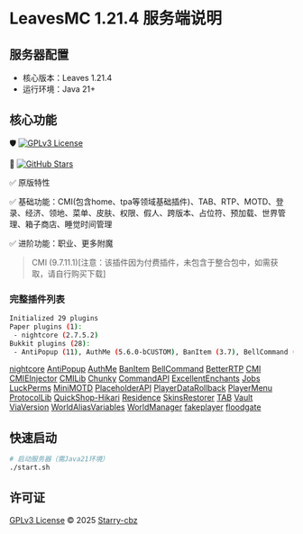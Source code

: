 # LeavesMC 1.21.4 服务端说明

## 服务器配置
- 核心版本：Leaves 1.21.4
- 运行环境：Java 21+

## 核心功能
🛡️ [![GPLv3 License](https://img.shields.io/badge/License-GPLv3-blue.svg)](LICENSE)

🚀 [![GitHub Stars](https://img.shields.io/github/stars/Starry-cbz/SurviveX)](https://github.com/Starry-cbz/SurviveX/stargazers)

✅ 原版特性

✅ 基础功能：CMI(包含home、tpa等领域基础插件)、TAB、RTP、MOTD、登录、经济、领地、菜单、皮肤、权限、假人、跨版本、占位符、预加载、世界管理、箱子商店、睡觉时间管理

✅ 进阶功能：职业、更多附魔

> CMI (9.7.11.1)[注意：该插件因为付费插件，未包含于整合包中，如需获取，请自行购买下载]

### 完整插件列表

```bash
Initialized 29 plugins
Paper plugins (1):
 - nightcore (2.7.5.2)
Bukkit plugins (28):
 - AntiPopup (11), AuthMe (5.6.0-bCUSTOM), BanItem (3.7), BellCommand (1.3.0), BetterRTP (3.6.13), CMI (9.7.11.1), CMIEInjector (1.0.2.4), CMILib (1.5.4.2), Chunky (1.4.36), CommandAPI (9.7.0), ExcellentEnchants (4.3.3), Jobs (5.2.5.0), LuckPerms (5.4.145), MiniMOTD (2.1.5), PlaceholderAPI (2.11.6), PlayerDataRollback (2.1.6-GA), PlayerMenu (1.2.9), ProtocolLib (5.3.0), QuickShop-Hikari (6.2.0.9-RELEASE-1), Residence (5.1.7.5), SkinsRestorer (15.6.2), TAB (5.2.0), Vault (1.7.3-b131), ViaVersion (5.3.2), WorldAliasVariables (1.0.1), WorldManager (1.4.1), fakeplayer (0.3.13), floodgate (2.2.4-SNAPSHOT (b116-0e3163c))
```
[nightcore](https://modrinth.com/plugin/nightcore/)
[AntiPopup](https://modrinth.com/plugin/antipopup)
[AuthMe](https://github.com/AuthMe/AuthMeReloaded/)
[BanItem](https://www.spigotmc.org/resources/banitem-1-7.67701/)
[BellCommand](https://modrinth.com/plugin/bellcommand)
[BetterRTP](https://www.spigotmc.org/resources/betterrtp-random-wild-teleport.36081/)
[CMI](https://www.spigotmc.org/resources/cmi-298-commands-insane-kits-portals-essentials-economy-mysql-sqlite-much-more.3742/)
[CMIEInjector](https://zrips.net/cmii/)
[CMILib](https://www.spigotmc.org/resources/cmilib.87610/)
[Chunky](https://modrinth.com/plugin/chunky)
[CommandAPI](https://www.spigotmc.org/resources/api-commandapi-1-16-5-1-21-5.62353/)
[ExcellentEnchants](https://modrinth.com/plugin/excellentenchants)
[Jobs](https://www.spigotmc.org/resources/jobs-reborn.4216/)
[LuckPerms](https://modrinth.com/plugin/luckperms)
[MiniMOTD](https://modrinth.com/plugin/minimotd)
[PlaceholderAPI](https://www.spigotmc.org/resources/placeholderapi.6245/)
[PlayerDataRollback](https://modrinth.com/plugin/playerdatarollback)
[PlayerMenu](https://github.com/handy-git/PlayerMenu/)
[ProtocolLib](https://www.spigotmc.org/resources/protocollib.1997/)
[QuickShop-Hikari](https://modrinth.com/plugin/quickshop-hikari)
[Residence](https://zrips.net/Residence/)
[SkinsRestorer](https://modrinth.com/plugin/skinsrestorer)
[TAB](https://github.com/NEZNAMY/TAB)
[Vault](https://www.spigotmc.org/resources/vault.34315/)
[ViaVersion](https://modrinth.com/plugin/viaversion)
[WorldAliasVariables](https://github.com/RunicWonders/wav)
[WorldManager](https://modrinth.com/plugin/easy-worldmanager)
[fakeplayer](https://modrinth.com/plugin/fakeplayer)
[floodgate](https://geysermc.org/download/?project=floodgate)



## 快速启动
```bash
# 启动服务器（需Java21环境）
./start.sh
```

## 许可证
[GPLv3 License](LICENSE) © 2025 [Starry-cbz](https://github.com/Starry-cbz/SurviveX)